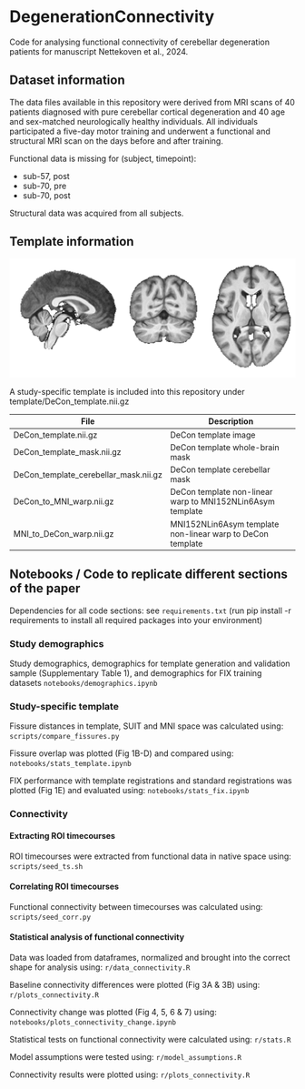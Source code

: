 # DegenerationConnectivity
Code for analysing functional connectivity of cerebellar degeneration patients for manuscript Nettekoven et al., 2024.

## Dataset information
The data files available in this repository were derived from MRI scans of 40 patients diagnosed with pure cerebellar cortical degeneration and 40 age and sex-matched neurologically healthy individuals. All individuals participated a five-day motor training and underwent a functional and structural MRI scan on the days before and after training. 

Functional data is missing for (subject, timepoint):
- sub-57, post
- sub-70, pre
- sub-70, post

Structural data was acquired from all subjects.

## Template information
![Template created from 40 patients with cerebellar degeneration and 40 healthy subjects](img/template.png)

A study-specific template is included into this repository under template/DeCon_template.nii.gz

| File                                  | Description                                                |
| ------------------------------------- | ---------------------------------------------------------- |
| DeCon_template.nii.gz                 | DeCon template image                                       |
| DeCon_template_mask.nii.gz            | DeCon template whole-brain mask                            |
| DeCon_template_cerebellar_mask.nii.gz | DeCon template cerebellar mask                             |
| DeCon_to_MNI_warp.nii.gz              | DeCon template non-linear warp to MNI152NLin6Asym template |
| MNI_to_DeCon_warp.nii.gz              | MNI152NLin6Asym template non-linear warp to DeCon template |


## Notebooks / Code to replicate different sections of the paper

Dependencies for all code sections: see ```requirements.txt``` (run pip install -r requirements to install all required packages into your environment)

### Study demographics
Study demographics, demographics for template generation and validation sample (Supplementary Table 1), and demographics for FIX training datasets
```notebooks/demographics.ipynb```

### Study-specific template
Fissure distances in template, SUIT and MNI space was calculated using:
```scripts/compare_fissures.py```

Fissure overlap was plotted (Fig 1B-D) and compared using:
```notebooks/stats_template.ipynb```

FIX performance with template registrations and standard registrations was plotted (Fig 1E) and evaluated using:
```notebooks/stats_fix.ipynb```

### Connectivity

#### Extracting ROI timecourses

ROI timecourses were extracted from functional data in native space using:
```scripts/seed_ts.sh```

#### Correlating ROI timecourses

Functional connectivity between timecourses was calculated using:
```scripts/seed_corr.py```

#### Statistical analysis of functional connectivity
Data was loaded from dataframes, normalized and brought into the correct shape for analysis using:
```r/data_connectivity.R```

Baseline connectivity differences were plotted (Fig 3A & 3B) using:
```r/plots_connectivity.R```

Connectivity change was plotted (Fig 4, 5, 6 & 7) using:
```notebooks/plots_connectivity_change.ipynb```

Statistical tests on functional connectivity were calculated using:
```r/stats.R```

Model assumptions were tested using:
```r/model_assumptions.R```

Connectivity results were plotted using:
```r/plots_connectivity.R``` 

